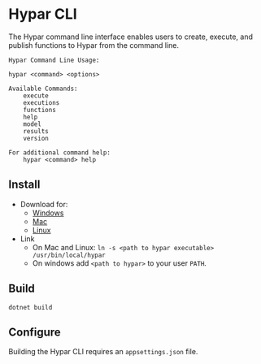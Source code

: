 # Hypar CLI
The Hypar command line interface enables users to create, execute, and publish functions to Hypar from the command line.

```
Hypar Command Line Usage:

hypar <command> <options>

Available Commands:
    execute
    executions
    functions
    help
    model
    results
    version

For additional command help:
    hypar <command> help
```

## Install
- Download for:
  - [Windows](https://s3-us-west-1.amazonaws.com/hypar-cli/hypar-win-x64.zip)
  - [Mac](https://s3-us-west-1.amazonaws.com/hypar-cli/hypar-osx.10.12-x64.zip)
  - [Linux](https://s3-us-west-1.amazonaws.com/hypar-cli/hypar-linux-x64.zip)
- Link
  - On Mac and Linux: `ln -s <path to hypar executable> /usr/bin/local/hypar`
  - On windows add `<path to hypar>` to your user `PATH`.

## Build
`dotnet build`

## Configure
Building the Hypar CLI requires an `appsettings.json` file.
